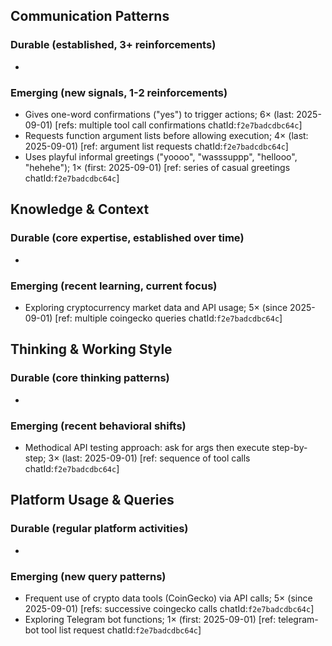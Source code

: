 ## Communication Patterns
### Durable (established, 3+ reinforcements)
-
### Emerging (new signals, 1-2 reinforcements)
- Gives one-word confirmations ("yes") to trigger actions; 6× (last: 2025-09-01) [refs: multiple tool call confirmations chatId:`f2e7badcdbc64c`]
- Requests function argument lists before allowing execution; 4× (last: 2025-09-01) [ref: argument list requests chatId:`f2e7badcdbc64c`]
- Uses playful informal greetings ("yoooo", "wasssuppp", "hellooo", "hehehe"); 1× (first: 2025-09-01) [ref: series of casual greetings chatId:`f2e7badcdbc64c`]

## Knowledge & Context
### Durable (core expertise, established over time)
-
### Emerging (recent learning, current focus)
- Exploring cryptocurrency market data and API usage; 5× (since 2025-09-01) [ref: multiple coingecko queries chatId:`f2e7badcdbc64c`]

## Thinking & Working Style
### Durable (core thinking patterns)
-
### Emerging (recent behavioral shifts)
- Methodical API testing approach: ask for args then execute step-by-step; 3× (last: 2025-09-01) [ref: sequence of tool calls chatId:`f2e7badcdbc64c`]

## Platform Usage & Queries
### Durable (regular platform activities)
-
### Emerging (new query patterns)
- Frequent use of crypto data tools (CoinGecko) via API calls; 5× (since 2025-09-01) [refs: successive coingecko calls chatId:`f2e7badcdbc64c`]
- Exploring Telegram bot functions; 1× (first: 2025-09-01) [ref: telegram-bot tool list request chatId:`f2e7badcdbc64c`]